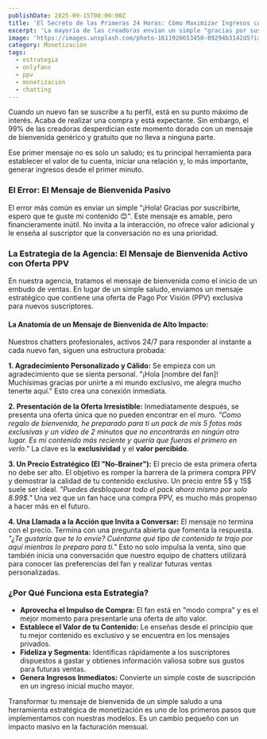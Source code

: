 ```yaml
---
publishDate: 2025-09-15T00:00:00Z
title: 'El Secreto de las Primeras 24 Horas: Cómo Maximizar Ingresos con tu Mensaje de Bienvenida'
excerpt: 'La mayoría de las creadoras envían un simple "gracias por suscribirte". Te enseñamos la estrategia que usamos para convertir ese primer mensaje en una fuente de ingresos inmediata y fidelizar a tus fans desde el primer momento.'
image: 'https://images.unsplash.com/photo-1611926653458-09294b3142d5?ixlib=rb-4.0.3&ixid=M3wxMjA3fDB8MHxwaG90by1wYWdlfHx8fGVufDB8fHx8fA%3D%3D&auto=format&fit=crop&w=2070&q=80'
category: Monetización
tags:
  - estrategia
  - onlyfans
  - ppv
  - monetización
  - chatting
---
```


Cuando un nuevo fan se suscribe a tu perfil, está en su punto máximo de interés. Acaba de realizar una compra y está expectante. Sin embargo, el 99% de las creadoras desperdician este momento dorado con un mensaje de bienvenida genérico y gratuito que no lleva a ninguna parte.

Ese primer mensaje no es solo un saludo; es tu principal herramienta para establecer el valor de tu cuenta, iniciar una relación y, lo más importante, generar ingresos desde el primer minuto.

### El Error: El Mensaje de Bienvenida Pasivo

El error más común es enviar un simple "¡Hola! Gracias por suscribirte, espero que te guste mi contenido 😊". Este mensaje es amable, pero financieramente inútil. No invita a la interacción, no ofrece valor adicional y le enseña al suscriptor que la conversación no es una prioridad.

### La Estrategia de la Agencia: El Mensaje de Bienvenida Activo con Oferta PPV

En nuestra agencia, tratamos el mensaje de bienvenida como el inicio de un embudo de ventas. En lugar de un simple saludo, enviamos un mensaje estratégico que contiene una oferta de Pago Por Visión (PPV) exclusiva para nuevos suscriptores.

#### La Anatomía de un Mensaje de Bienvenida de Alto Impacto:

Nuestros chatters profesionales, activos 24/7 para responder al instante a cada nuevo fan, siguen una estructura probada:

**1. Agradecimiento Personalizado y Cálido:**
Se empieza con un agradecimiento que se sienta personal. "¡Hola [nombre del fan]! Muchísimas gracias por unirte a mi mundo exclusivo, me alegra mucho tenerte aquí." Esto crea una conexión inmediata.

**2. Presentación de la Oferta Irresistible:**
Inmediatamente después, se presenta una oferta única que no pueden encontrar en el muro.
_"Como regalo de bienvenida, he preparado para ti un pack de mis 5 fotos más exclusivas y un video de 2 minutos que no encontrarás en ningún otro lugar. Es mi contenido más reciente y quería que fueras el primero en verlo."_
La clave es la **exclusividad** y el **valor percibido**.

**3. Un Precio Estratégico (El "No-Brainer"):**
El precio de esta primera oferta no debe ser alto. El objetivo es romper la barrera de la primera compra PPV y demostrar la calidad de tu contenido exclusivo. Un precio entre 5$ y 15$ suele ser ideal.
_"Puedes desbloquear todo el pack ahora mismo por solo 8.99$."_
Una vez que un fan hace una compra PPV, es mucho más propenso a hacer más en el futuro.

**4. Una Llamada a la Acción que Invita a Conversar:**
El mensaje no termina con el precio. Termina con una pregunta abierta que fomenta la respuesta.
_"¿Te gustaría que te lo envíe? Cuéntame qué tipo de contenido te trajo por aquí mientras lo preparo para ti."_
Esto no solo impulsa la venta, sino que también inicia una conversación que nuestro equipo de chatters utilizará para conocer las preferencias del fan y realizar futuras ventas personalizadas.

### ¿Por Qué Funciona esta Estrategia?

- **Aprovecha el Impulso de Compra:** El fan está en "modo compra" y es el mejor momento para presentarle una oferta de alto valor.
- **Establece el Valor de tu Contenido:** Le enseñas desde el principio que tu mejor contenido es exclusivo y se encuentra en los mensajes privados.
- **Fideliza y Segmenta:** Identificas rápidamente a los suscriptores dispuestos a gastar y obtienes información valiosa sobre sus gustos para futuras ventas.
- **Genera Ingresos Inmediatos:** Convierte un simple coste de suscripción en un ingreso inicial mucho mayor.

Transformar tu mensaje de bienvenida de un simple saludo a una herramienta estratégica de monetización es uno de los primeros pasos que implementamos con nuestras modelos. Es un cambio pequeño con un impacto masivo en la facturación mensual.
